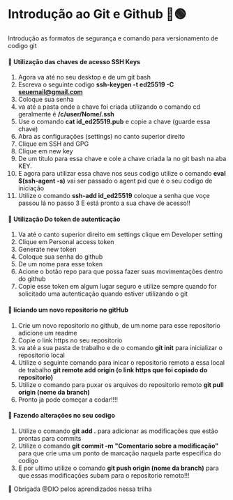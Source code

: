 # Introdução ao Git e Github 📖🟢
Introdução as formatos de segurança e comando para versionamento de codigo git

 #### 🚀 Utilização das chaves de acesso SSH Keys
 
1. Agora va até no seu desktop e de um git bash
2. Escreva o seguinte codigo **ssh-keygen -t ed25519 -C seuemail@gmail.com**
3. Coloque sua senha
4. va até a pasta onde a chave foi criada utilizando o comando cd geralmente é **/c/user/Nome/.ssh**
5. Use o comando **cat id_ed25519.pub** e copie a chave (guarde essa chave)
6. Abra as configurações (settings) no canto superior direito
7. Clique em SSH and GPG
8. Clique em new key
9. De um titulo para essa chave e cole a chave criada la no git bash na aba KEY.
10. E agora para utilizar essa chave nos seus codigo utilize o comando **eval $(ssh-agent -s)** vai ser passado o agent pid que é o seu codigo de iniciação
11. Utilize o comando **ssh-add id_ed25519** coloque a senha que voçe passou lá no passo 3 E está pronto a sua chave de acesso!!

#### 🚀 Utilização Do token de autenticação
1. Va até o canto superior direito em settings clique em Developer setting
2. Clique em Personal access token
3. Generate new token
4. Coloque sua senha do github
5. De um nome para esse token
6. Acione o botão repo para que possa fazer suas movimentações dentro do github
7. Copie esse token em algum lugar seguro e utilize sempre quando for solicitado uma autenticação quando estiver utilizando o git
#### 🚀 Iiciando um novo repositorio no gitHub
1. Crie um novo repositorio no github, de um nome para esse repositorio adicione um readme
2. Copie o link https no seu repositorio
3. va até a sua pasta de trabalho e de o comando  **git init** para inicializar o repositorio local
4. Utilize o seguinte comando para inicar o repositorio remoto a essa local de trabalho **git remote add origin (o link https que foi copiado do repositorio)**
5. Utilize o comando para puxar os arquivos do repositorio remoto **git pull origin (nome da branch)**
6. Pronto ja pode começar a codar!!!!

#### 🚀 Fazendo alterações no seu codigo
1. Utilize o comando **git add .** para adicionar as modificações que estão prontas para commits
2. Utilize o comando **git commit -m "Comentario sobre a modificação"** para que crie uma um ponto de marcação naquela parte especifica do codigo
3. E por ultimo utilize o comando **git push origin (nome da branch)** para que essas modificações subam para o repositorio remoto!!!



🎁 Obrigada @DIO pelos aprendizados nessa trilha 

